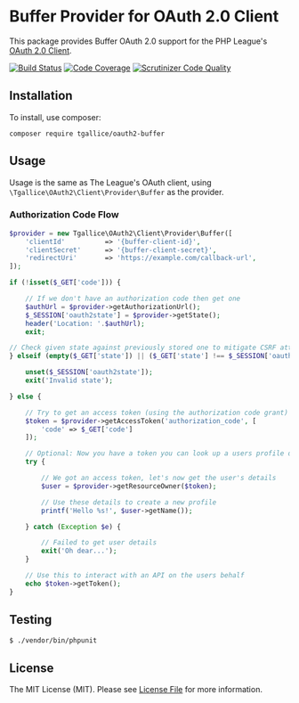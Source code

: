 # Buffer Provider for OAuth 2.0 Client

This package provides Buffer OAuth 2.0 support for the PHP League's [OAuth 2.0 Client](https://github.com/thephpleague/oauth2-client).

[![Build Status](https://travis-ci.org/tgallice/oauth2-buffer.png?branch=master)](https://travis-ci.org/tgallice/oauth2-buffer)
[![Code Coverage](https://scrutinizer-ci.com/g/tgallice/oauth2-buffer/badges/coverage.png?b=master)](https://scrutinizer-ci.com/g/tgallice/oauth2-buffer/?branch=master)
[![Scrutinizer Code Quality](https://scrutinizer-ci.com/g/tgallice/oauth2-buffer/badges/quality-score.png?b=master)](https://scrutinizer-ci.com/g/tgallice/oauth2-buffer/?branch=master)

## Installation

To install, use composer:

```
composer require tgallice/oauth2-buffer
```

## Usage

Usage is the same as The League's OAuth client, using `\Tgallice\OAuth2\Client\Provider\Buffer` as the provider.

### Authorization Code Flow

```php
$provider = new Tgallice\OAuth2\Client\Provider\Buffer([
    'clientId'          => '{buffer-client-id}',
    'clientSecret'      => '{buffer-client-secret}',
    'redirectUri'       => 'https://example.com/callback-url',
]);

if (!isset($_GET['code'])) {

    // If we don't have an authorization code then get one
    $authUrl = $provider->getAuthorizationUrl();
    $_SESSION['oauth2state'] = $provider->getState();
    header('Location: '.$authUrl);
    exit;

// Check given state against previously stored one to mitigate CSRF attack
} elseif (empty($_GET['state']) || ($_GET['state'] !== $_SESSION['oauth2state'])) {

    unset($_SESSION['oauth2state']);
    exit('Invalid state');

} else {

    // Try to get an access token (using the authorization code grant)
    $token = $provider->getAccessToken('authorization_code', [
        'code' => $_GET['code']
    ]);

    // Optional: Now you have a token you can look up a users profile data
    try {

        // We got an access token, let's now get the user's details
        $user = $provider->getResourceOwner($token);

        // Use these details to create a new profile
        printf('Hello %s!', $user->getName());

    } catch (Exception $e) {

        // Failed to get user details
        exit('Oh dear...');
    }

    // Use this to interact with an API on the users behalf
    echo $token->getToken();
}
```

## Testing

``` bash
$ ./vendor/bin/phpunit
```

## License

The MIT License (MIT). Please see [License File](https://github.com/tgallice/oauth2-buffer/blob/master/LICENSE) for more information.
